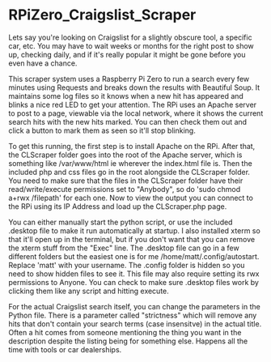 # RPiZero_Craigslist_Scraper

  Lets say you're looking on Craigslist for a slightly obscure tool, a specific car, etc.
You may have to wait weeks or months for the right post to show up, checking daily, and if it's really popular it might be gone before you even have a chance.

  This scraper system uses a Raspberry Pi Zero to run a search every few minutes using Requests and breaks down the results with Beautiful Soup.
It maintains some log files so it knows when a new hit has appeared and blinks a nice red LED to get your attention.  The RPi uses an Apache server to post to a page, viewable via the local network, where it shows the current search hits with the new hits marked.  You can then check them out and click a button to mark them as seen so it'll stop blinking. 

To get this running, the first step is to install Apache on the RPi.  After that, the CLScraper folder goes into the root of the Apache server, which is something like /var/www/html ie wherever the index.html file is.  Then the included php and css files go in the root alongside the CLScraper folder.  You need to make sure that the files in the CLScraper folder have their read/write/execute permissions set to "Anybody", so do 'sudo chmod a+rwx /filepath' for each one.  Now to view the output you can connect to the RPi using its IP Address and load up the CLScraper.php page.

You can either manually start the python script, or use the included .desktop file to make it run automatically at startup.  I also installed xterm so that it'll open up in the terminal, but if you don't want that you can remove the xterm stuff from the "Exec" line.  The .desktop file can go in a few different folders but the easiest one is for me  /home/matt/.config/autostart.  Replace 'matt' with your username.  The .config folder is hidden so you need to show hidden files to see it. 
This file may also require setting its rwx permissions to Anyone.  You can check to make sure .desktop files work by clicking them like any script and hitting execute.

For the actual Craigslist search itself, you can change the parameters in the Python file.  There is a parameter called "strictness" which will remove any hits that don't contain your search terms (case insensitve) in the actual title.  Often a hit comes from someone mentioning the thing you want in the description despite the listing being for something else.  Happens all the time with tools or car dealerships.
